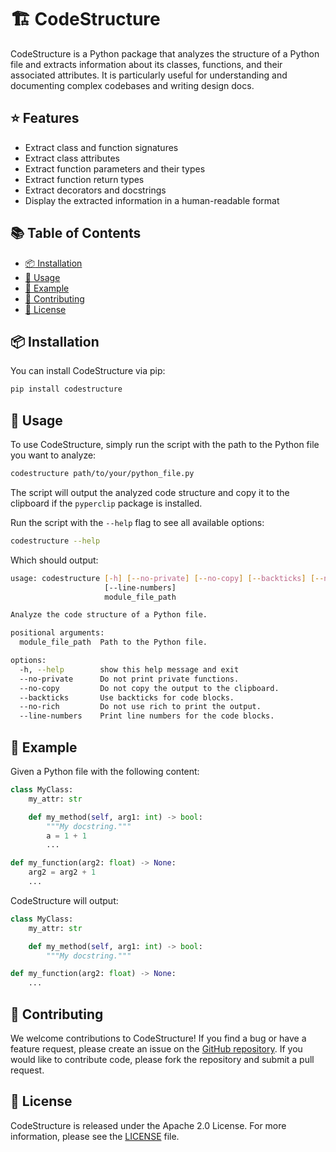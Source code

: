 # :building_construction: CodeStructure

CodeStructure is a Python package that analyzes the structure of a Python file and extracts information about its classes, functions, and their associated attributes.
It is particularly useful for understanding and documenting complex codebases and writing design docs.

## :star: Features

- Extract class and function signatures
- Extract class attributes
- Extract function parameters and their types
- Extract function return types
- Extract decorators and docstrings
- Display the extracted information in a human-readable format

## :books: Table of Contents

<!-- START doctoc generated TOC please keep comment here to allow auto update -->
<!-- DON'T EDIT THIS SECTION, INSTEAD RE-RUN doctoc TO UPDATE -->

- [:package: Installation](#package-installation)
- [:book: Usage](#book-usage)
- [:memo: Example](#memo-example)
- [:busts_in_silhouette: Contributing](#busts_in_silhouette-contributing)
- [:page_with_curl: License](#page_with_curl-license)

<!-- END doctoc generated TOC please keep comment here to allow auto update -->


## :package: Installation

You can install CodeStructure via pip:

```bash
pip install codestructure
```

## :book: Usage

To use CodeStructure, simply run the script with the path to the Python file you want to analyze:

```bash
codestructure path/to/your/python_file.py
```

The script will output the analyzed code structure and copy it to the clipboard if the `pyperclip` package is installed.

Run the script with the `--help` flag to see all available options:

```bash
codestructure --help
```
Which should output:

<!-- CODE:BASH:START -->
<!-- echo '```bash' -->
<!-- codestructure --help -->
<!-- echo '```' -->
<!-- CODE:END -->

<!-- OUTPUT:START -->
<!-- ⚠️ This content is auto-generated by `markdown-code-runner`. -->
```bash
usage: codestructure [-h] [--no-private] [--no-copy] [--backticks] [--no-rich]
                     [--line-numbers]
                     module_file_path

Analyze the code structure of a Python file.

positional arguments:
  module_file_path  Path to the Python file.

options:
  -h, --help        show this help message and exit
  --no-private      Do not print private functions.
  --no-copy         Do not copy the output to the clipboard.
  --backticks       Use backticks for code blocks.
  --no-rich         Do not use rich to print the output.
  --line-numbers    Print line numbers for the code blocks.
```

<!-- OUTPUT:END -->


## :memo: Example

Given a Python file with the following content:

```python
class MyClass:
    my_attr: str

    def my_method(self, arg1: int) -> bool:
        """My docstring."""
        a = 1 + 1
        ...

def my_function(arg2: float) -> None:
    arg2 = arg2 + 1
    ...
```

CodeStructure will output:

```python
class MyClass:
    my_attr: str

    def my_method(self, arg1: int) -> bool:
        """My docstring."""

def my_function(arg2: float) -> None:
    ...
```

## :busts_in_silhouette: Contributing

We welcome contributions to CodeStructure! If you find a bug or have a feature request, please create an issue on the [GitHub repository](https://github.com/basnijholt/codestructure). If you would like to contribute code, please fork the repository and submit a pull request.

## :page_with_curl: License

CodeStructure is released under the Apache 2.0 License. For more information, please see the [LICENSE](LICENSE) file.

